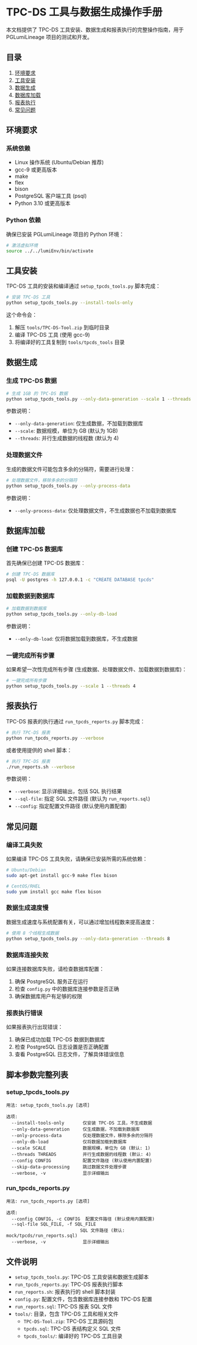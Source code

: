 # TPC-DS 工具与数据生成操作手册

本文档提供了 TPC-DS 工具安装、数据生成和报表执行的完整操作指南，用于 PGLumiLineage 项目的测试和开发。

## 目录

1. [环境要求](#环境要求)
2. [工具安装](#工具安装)
3. [数据生成](#数据生成)
4. [数据库加载](#数据库加载)
5. [报表执行](#报表执行)
6. [常见问题](#常见问题)

## 环境要求

### 系统依赖

- Linux 操作系统 (Ubuntu/Debian 推荐)
- gcc-9 或更高版本
- make
- flex
- bison
- PostgreSQL 客户端工具 (psql)
- Python 3.10 或更高版本

### Python 依赖

确保已安装 PGLumiLineage 项目的 Python 环境：

```bash
# 激活虚拟环境
source ../../lumiEnv/bin/activate
```

## 工具安装

TPC-DS 工具的安装和编译通过 `setup_tpcds_tools.py` 脚本完成：

```bash
# 安装 TPC-DS 工具
python setup_tpcds_tools.py --install-tools-only
```

这个命令会：
1. 解压 `tools/TPC-DS-Tool.zip` 到临时目录
2. 编译 TPC-DS 工具 (使用 gcc-9)
3. 将编译好的工具复制到 `tools/tpcds_tools` 目录

## 数据生成

### 生成 TPC-DS 数据

```bash
# 生成 1GB 的 TPC-DS 数据
python setup_tpcds_tools.py --only-data-generation --scale 1 --threads 4
```

参数说明：
- `--only-data-generation`: 仅生成数据，不加载到数据库
- `--scale`: 数据规模，单位为 GB (默认为 1GB)
- `--threads`: 并行生成数据的线程数 (默认为 4)

### 处理数据文件

生成的数据文件可能包含多余的分隔符，需要进行处理：

```bash
# 处理数据文件，移除多余的分隔符
python setup_tpcds_tools.py --only-process-data
```

参数说明：
- `--only-process-data`: 仅处理数据文件，不生成数据也不加载到数据库

## 数据库加载

### 创建 TPC-DS 数据库

首先确保已创建 TPC-DS 数据库：

```bash
# 创建 TPC-DS 数据库
psql -U postgres -h 127.0.0.1 -c "CREATE DATABASE tpcds"
```

### 加载数据到数据库

```bash
# 加载数据到数据库
python setup_tpcds_tools.py --only-db-load
```

参数说明：
- `--only-db-load`: 仅将数据加载到数据库，不生成数据

### 一键完成所有步骤

如果希望一次性完成所有步骤 (生成数据、处理数据文件、加载数据到数据库)：

```bash
# 一键完成所有步骤
python setup_tpcds_tools.py --scale 1 --threads 4
```

## 报表执行

TPC-DS 报表的执行通过 `run_tpcds_reports.py` 脚本完成：

```bash
# 执行 TPC-DS 报表
python run_tpcds_reports.py --verbose
```

或者使用提供的 shell 脚本：

```bash
# 执行 TPC-DS 报表
./run_reports.sh --verbose
```

参数说明：
- `--verbose`: 显示详细输出，包括 SQL 执行结果
- `--sql-file`: 指定 SQL 文件路径 (默认为 `run_reports.sql`)
- `--config`: 指定配置文件路径 (默认使用内置配置)

## 常见问题

### 编译工具失败

如果编译 TPC-DS 工具失败，请确保已安装所需的系统依赖：

```bash
# Ubuntu/Debian
sudo apt-get install gcc-9 make flex bison

# CentOS/RHEL
sudo yum install gcc make flex bison
```

### 数据生成速度慢

数据生成速度与系统配置有关，可以通过增加线程数来提高速度：

```bash
# 使用 8 个线程生成数据
python setup_tpcds_tools.py --only-data-generation --threads 8
```

### 数据库连接失败

如果连接数据库失败，请检查数据库配置：

1. 确保 PostgreSQL 服务正在运行
2. 检查 `config.py` 中的数据库连接参数是否正确
3. 确保数据库用户有足够的权限

### 报表执行错误

如果报表执行出现错误：

1. 确保已成功加载 TPC-DS 数据到数据库
2. 检查 PostgreSQL 日志设置是否正确配置
3. 查看 PostgreSQL 日志文件，了解具体错误信息

## 脚本参数完整列表

### setup_tpcds_tools.py

```
用法: setup_tpcds_tools.py [选项]

选项:
  --install-tools-only       仅安装 TPC-DS 工具，不生成数据
  --only-data-generation     仅生成数据，不加载到数据库
  --only-process-data        仅处理数据文件，移除多余的分隔符
  --only-db-load             仅将数据加载到数据库
  --scale SCALE              数据规模，单位为 GB (默认: 1)
  --threads THREADS          并行生成数据的线程数 (默认: 4)
  --config CONFIG            配置文件路径 (默认使用内置配置)
  --skip-data-processing     跳过数据文件处理步骤
  --verbose, -v              显示详细输出
```

### run_tpcds_reports.py

```
用法: run_tpcds_reports.py [选项]

选项:
  --config CONFIG, -c CONFIG  配置文件路径 (默认使用内置配置)
  --sql-file SQL_FILE, -f SQL_FILE
                            SQL 文件路径 (默认: mock/tpcds/run_reports.sql)
  --verbose, -v              显示详细输出
```

## 文件说明

- `setup_tpcds_tools.py`: TPC-DS 工具安装和数据生成脚本
- `run_tpcds_reports.py`: TPC-DS 报表执行脚本
- `run_reports.sh`: 报表执行的 shell 脚本封装
- `config.py`: 配置文件，包含数据库连接参数和 TPC-DS 配置
- `run_reports.sql`: TPC-DS 报表 SQL 文件
- `tools/`: 目录，包含 TPC-DS 工具和相关文件
  - `TPC-DS-Tool.zip`: TPC-DS 工具源码包
  - `tpcds.sql`: TPC-DS 表结构定义 SQL 文件
  - `tpcds_tools/`: 编译好的 TPC-DS 工具目录
